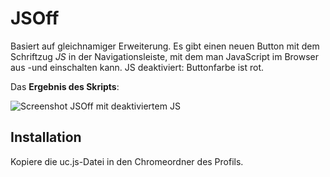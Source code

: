 # JSOff
Basiert auf gleichnamiger Erweiterung. Es gibt einen neuen Button mit dem Schriftzug *JS* in der Navigationsleiste, mit dem man JavaScript im Browser 
aus -und einschalten kann. JS deaktiviert: Buttonfarbe ist rot.

Das **Ergebnis des Skripts**:

![Screenshot JSOff mit deaktiviertem JS](https://github.com/ardiman/userChrome.js/raw/master/jsoff/scr_jsoff.png)

## Installation
Kopiere die uc.js-Datei in den Chromeordner des Profils.
